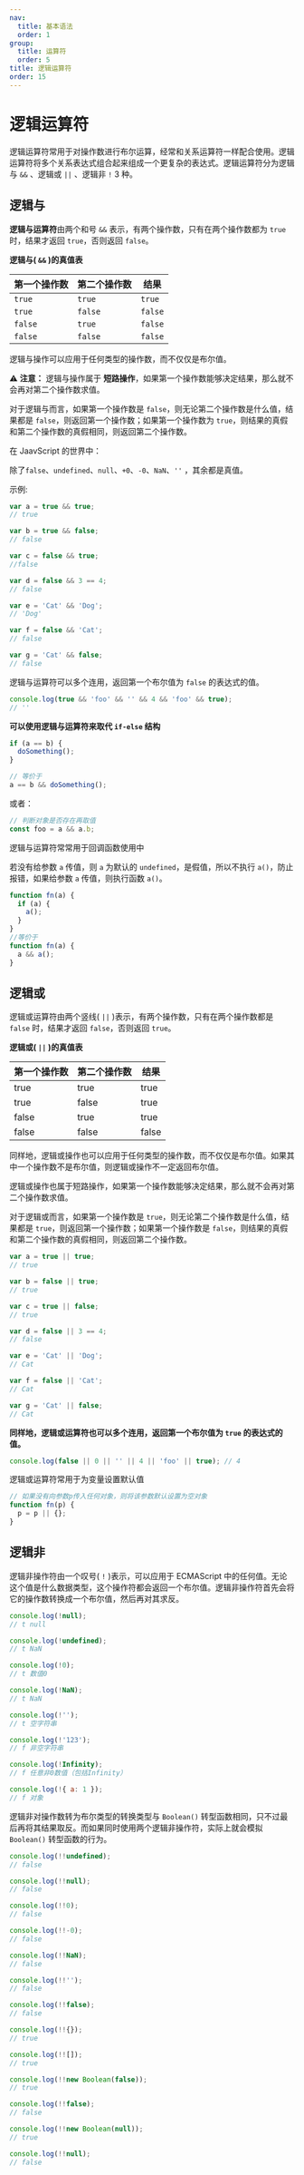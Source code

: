 ```yaml
---
nav:
  title: 基本语法
  order: 1
group:
  title: 运算符
  order: 5
title: 逻辑运算符
order: 15
---
```


# 逻辑运算符

逻辑运算符常用于对操作数进行布尔运算，经常和关系运算符一样配合使用。逻辑运算符将多个关系表达式组合起来组成一个更复杂的表达式。逻辑运算符分为逻辑与 `&&` 、逻辑或 `||` 、逻辑非 `!` 3 种。

## 逻辑与

**逻辑与运算符**由两个和号 `&&` 表示，有两个操作数，只有在两个操作数都为 `true` 时，结果才返回 `true`，否则返回 `false`。

**逻辑与( `&&` )的真值表**

| 第一个操作数 | 第二个操作数 | 结果    |
| ------------ | ------------ | ------- |
| `true`       | `true`       | `true`  |
| `true`       | `false`      | `false` |
| `false`      | `true`       | `false` |
| `false`      | `false`      | `false` |

逻辑与操作可以应用于任何类型的操作数，而不仅仅是布尔值。

⚠️ **注意：** 逻辑与操作属于 **短路操作**，如果第一个操作数能够决定结果，那么就不会再对第二个操作数求值。

对于逻辑与而言，如果第一个操作数是 `false`，则无论第二个操作数是什么值，结果都是 `false`，则返回第一个操作数；如果第一个操作数为 `true`，则结果的真假和第二个操作数的真假相同，则返回第二个操作数。

在 JaavScript 的世界中：

除了`false`、`undefined`、`null`、`+0`、`-0`、`NaN`、`''` ，其余都是真值。

示例:

```js
var a = true && true;
// true

var b = true && false;
// false

var c = false && true;
//false

var d = false && 3 == 4;
// false

var e = 'Cat' && 'Dog';
// 'Dog'

var f = false && 'Cat';
// false

var g = 'Cat' && false;
// false
```

逻辑与运算符可以多个连用，返回第一个布尔值为 `false` 的表达式的值。

```js
console.log(true && 'foo' && '' && 4 && 'foo' && true);
// ''
```

**可以使用逻辑与运算符来取代 `if-else` 结构**

```js
if (a == b) {
  doSomething();
}

// 等价于
a == b && doSomething();
```

或者：

```js
// 判断对象是否存在再取值
const foo = a && a.b;
```

逻辑与运算符常常用于回调函数使用中

若没有给参数 `a` 传值，则 `a` 为默认的 `undefined`，是假值，所以不执行 `a()`，防止报错，如果给参数 `a` 传值，则执行函数 `a()`。

```js
function fn(a) {
  if (a) {
    a();
  }
}
//等价于
function fn(a) {
  a && a();
}
```

## 逻辑或

逻辑或运算符由两个竖线( `||` )表示，有两个操作数，只有在两个操作数都是 `false` 时，结果才返回 `false`，否则返回 `true`。

**逻辑或( `||` )的真值表**

| 第一个操作数 | 第二个操作数 | 结果  |
| ------------ | ------------ | ----- |
| true         | true         | true  |
| true         | false        | true  |
| false        | true         | true  |
| false        | false        | false |

同样地，逻辑或操作也可以应用于任何类型的操作数，而不仅仅是布尔值。如果其中一个操作数不是布尔值，则逻辑或操作不一定返回布尔值。

逻辑或操作也属于短路操作，如果第一个操作数能够决定结果，那么就不会再对第二个操作数求值。

对于逻辑或而言，如果第一个操作数是 `true`，则无论第二个操作数是什么值，结果都是 `true`，则返回第一个操作数；如果第一个操作数是 `false`，则结果的真假和第二个操作数的真假相同，则返回第二个操作数。

```js
var a = true || true;
// true

var b = false || true;
// true

var c = true || false;
// true

var d = false || 3 == 4;
// false

var e = 'Cat' || 'Dog';
// Cat

var f = false || 'Cat';
// Cat

var g = 'Cat' || false;
// Cat
```

**同样地，逻辑或运算符也可以多个连用，返回第一个布尔值为 `true` 的表达式的值。**

```js
console.log(false || 0 || '' || 4 || 'foo' || true); // 4
```

逻辑或运算符常用于为变量设置默认值

```js
// 如果没有向参数p传入任何对象，则将该参数默认设置为空对象
function fn(p) {
  p = p || {};
}
```

## 逻辑非

逻辑非操作符由一个叹号( `!` )表示，可以应用于 ECMAScript 中的任何值。无论这个值是什么数据类型，这个操作符都会返回一个布尔值。逻辑非操作符首先会将它的操作数转换成一个布尔值，然后再对其求反。

```js
console.log(!null);
// t null

console.log(!undefined);
// t NaN

console.log(!0);
// t 数值0

console.log(!NaN);
// t NaN

console.log(!'');
// t 空字符串

console.log(!'123');
// f 非空字符串

console.log(!Infinity);
// f 任意非0数值（包括Infinity）

console.log(!{ a: 1 });
// f 对象
```

逻辑非对操作数转为布尔类型的转换类型与 `Boolean()` 转型函数相同，只不过最后再将其结果取反。而如果同时使用两个逻辑非操作符，实际上就会模拟 `Boolean()` 转型函数的行为。

```js
console.log(!!undefined);
// false

console.log(!!null);
// false

console.log(!!0);
// false

console.log(!!-0);
// false

console.log(!!NaN);
// false

console.log(!!'');
// false

console.log(!!false);
// false
```

```js
console.log(!!{});
// true

console.log(!![]);
// true

console.log(!!new Boolean(false));
// true

console.log(!!false);
// false

console.log(!!new Boolean(null));
// true

console.log(!!null);
// false
```

